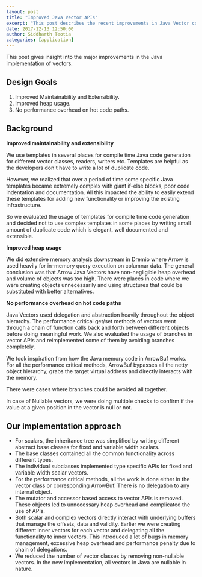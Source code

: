 ```yaml
---
layout: post
title: "Improved Java Vector APIs"
excerpt: "This post describes the recent improvements in Java Vector code"
date: 2017-12-13 12:50:00
author: Siddharth Teotia
categories: [application]
---
```


<!--
{% comment %}
Licensed to the Apache Software Foundation (ASF) under one or more
contributor license agreements.  See the NOTICE file distributed with
this work for additional information regarding copyright ownership.
The ASF licenses this file to you under the Apache License, Version 2.0
(the "License"); you may not use this file except in compliance with
the License.  You may obtain a copy of the License at

http://www.apache.org/licenses/LICENSE-2.0

Unless required by applicable law or agreed to in writing, software
distributed under the License is distributed on an "AS IS" BASIS,
WITHOUT WARRANTIES OR CONDITIONS OF ANY KIND, either express or implied.
See the License for the specific language governing permissions and
limitations under the License.
{% endcomment %}
-->


This post gives insight into the major improvements in the Java implementation
of vectors.

## Design Goals

1. Improved Maintainability and Extensibility.
2. Improved heap usage.
3. No performance overhead on hot code paths.

## Background

**Improved maintainability and extensibility** 

We use templates in several places for compile time Java code generation for
different vector classes, readers, writers etc. Templates are helpful as the
developers don't have to write a lot of duplicate code. 

However, we realized that over a period of time some specific Java 
templates became extremely complex with giant if-else blocks, poor code indentation
and documentation. All this impacted the ability to easily extend these templates 
for adding new functionality or improving the existing infrastructure.

So we evaluated the usage of templates for compile time code generation and
decided not to use complex templates in some places by writing small amount of 
duplicate code which is elegant, well documented and extensible.

**Improved heap usage**

We did extensive memory analysis downstream in Dremio where Arrow is used
heavily for in-memory query execution on columnar data. The general conclusion
was that Arrow Java Vectors have non-negligible heap overhead and volume of 
objects was too high. There were places in code where we were creating objects
unnecessarily and using structures that could be substituted with better
alternatives.

**No performance overhead on hot code paths**

Java Vectors used delegation and abstraction heavily throughout the object 
hierarchy. The performance critical get/set methods of vectors went through
a chain of function calls back and forth between different objects before 
doing meaningful work. We also evaluated the usage of branches in vector
APIs and reimplemented some of them by avoiding branches completely.

We took inspiration from how the Java memory code in ArrowBuf works. For
all the performance critical methods, ArrowBuf bypasses all the netty object 
hierarchy, grabs the target virtual address and directly interacts with 
the memory.

There were cases where branches could be avoided all together.

In case of Nullable vectors, we were doing multiple checks to confirm if
the value at a given position in the vector is null or not. 

## Our implementation approach

- For scalars, the inheritance tree was simplified by writing different
abstract base classes for fixed and variable width scalars. 
- The base classes contained all the common functionality across different
types.
- The individual subclasses implemented type specific APIs for fixed and
variable width scalar vectors. 
- For the performance critical methods, all the work is done either in
the vector class or corresponding ArrowBuf. There is no delegation to any
internal object.
- The mutator and accessor based access to vector APIs is removed. These 
objects led to unnecessary heap overhead and complicated the use of APIs.
- Both scalar and complex vectors directly interact with underlying buffers
that manage the offsets, data and validity. Earlier we were creating different
inner vectors for each vector and delegating all the functionality to inner
vectors. This introduced a lot of bugs in memory management, excessive heap 
overhead and performance penalty due to chain of delegations.
- We reduced the number of vector classes by removing non-nullable vectors.
In the new implementation, all vectors in Java are nullable in nature.
